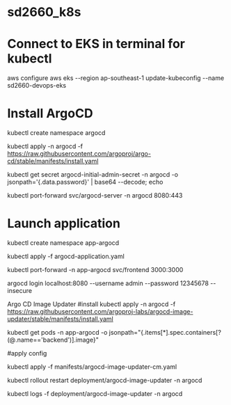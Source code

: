 # sd2660_k8s

# Connect to EKS in terminal for kubectl
aws configure
aws eks --region ap-southeast-1 update-kubeconfig --name sd2660-devops-eks

# Install ArgoCD

kubectl create namespace argocd

kubectl apply -n argocd -f  https://raw.githubusercontent.com/argoproj/argo-cd/stable/manifests/install.yaml

kubectl get secret argocd-initial-admin-secret -n argocd -o jsonpath='{.data.password}' | base64 --decode; echo

kubectl port-forward svc/argocd-server -n argocd 8080:443

# Launch application

kubectl create namespace app-argocd

kubectl apply -f argocd-application.yaml

kubectl port-forward -n app-argocd svc/frontend 3000:3000

argocd login localhost:8080 --username admin --password 12345678 --insecure

Argo CD Image Updater
#install
kubectl apply -n argocd -f https://raw.githubusercontent.com/argoproj-labs/argocd-image-updater/stable/manifests/install.yaml

kubectl get pods -n app-argocd -o jsonpath="{.items[*].spec.containers[?(@.name=='backend')].image}"


#apply config

kubectl apply -f manifests/argocd-image-updater-cm.yaml

kubectl rollout restart deployment/argocd-image-updater -n argocd

kubectl logs -f deployment/argocd-image-updater -n argocd
